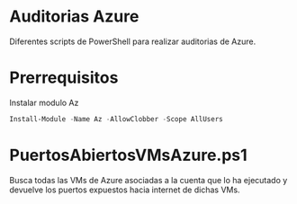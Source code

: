 # Auditorias Azure
Diferentes scripts de PowerShell para realizar auditorias de Azure.
# Prerrequisitos
Instalar modulo Az
```powershell
Install-Module -Name Az -AllowClobber -Scope AllUsers
```
# PuertosAbiertosVMsAzure.ps1
Busca todas las VMs de Azure asociadas a la cuenta que lo ha ejecutado y devuelve los puertos expuestos hacia internet de dichas VMs.
